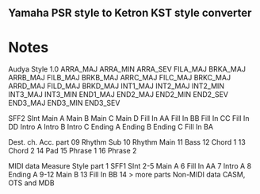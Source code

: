 ## Yamaha PSR style to Ketron KST style converter

# Notes

Audya Style 1.0
ARRA_MAJ
ARRA_MIN
ARRA_SEV
FILA_MAJ
BRKA_MAJ
ARRB_MAJ
FILB_MAJ
BRKB_MAJ
ARRC_MAJ
FILC_MAJ
BRKC_MAJ
ARRD_MAJ
FILD_MAJ
BRKD_MAJ
INT1_MAJ
INT2_MAJ
INT2_MIN
INT3_MAJ
INT3_MIN
END1_MAJ
END2_MAJ
END2_MIN
END2_SEV
END3_MAJ
END3_MIN
END3_SEV

SFF2
SInt
Main A
Main B
Main C
Main D
Fill In AA
Fill In BB
Fill In CC
Fill In DD
Intro A
Intro B
Intro C
Ending A
Ending B
Ending C
Fill In BA

Dest. ch.	Acc. part
09	Rhythm Sub
10	Rhythm Main
11	Bass
12	Chord 1
13	Chord 2
14	Pad
15	Phrase 1
16	Phrase 2



MIDI data	Measure	Style part
1	SFF1
SInt
2-5	Main A
6	Fill In AA
7	Intro A
8	Ending A
9-12	Main B
13	Fill In BB
14 >	more parts
Non-MIDI data	CASM, OTS and MDB
